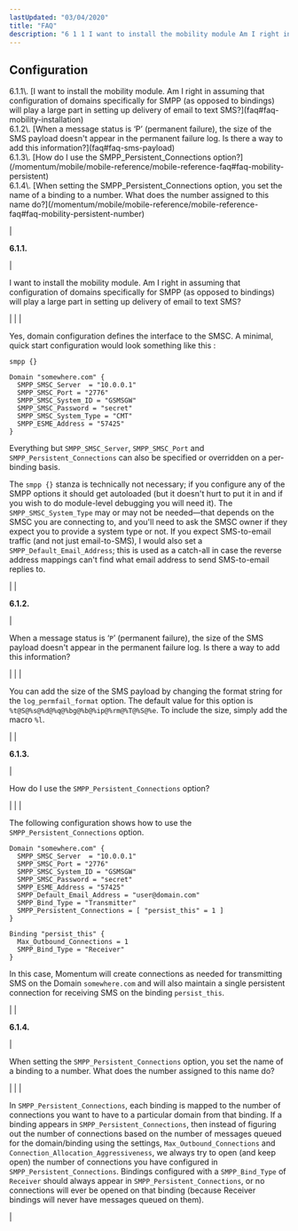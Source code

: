 ```yaml
---
lastUpdated: "03/04/2020"
title: "FAQ"
description: "6 1 1 I want to install the mobility module Am I right in assuming that configuration of domains specifically for SMPP as opposed to bindings will play a large part in setting up delivery of email to text SMS 6 1 2 When a message status is P permanent..."
---
```



## <a name="faq-mobility1"></a> Configuration

<a name="idp179488"></a> 

<dl>

<dt>6.1.1\. [I want to install the mobility module. Am I right in assuming that configuration of domains specifically for SMPP (as opposed to bindings) will play a large part in setting up delivery of email to text SMS?](faq#faq-mobility-installation)</dt>

<dt>6.1.2\. [When a message status is ‘P’ (permanent failure), the size of the SMS payload doesn't appear in the permanent failure log. Is there a way to add this information?](faq#faq-sms-payload)</dt>

<dt>6.1.3\. [How do I use the SMPP_Persistent_Connections option?](/momentum/mobile/mobile-reference/mobile-reference-faq#faq-mobility-persistent)</dt>

<dt>6.1.4\. [When setting the SMPP_Persistent_Connections option, you set the name of a binding to a number. What does the number assigned to this name do?](/momentum/mobile/mobile-reference/mobile-reference-faq#faq-mobility-persistent-number)</dt>

</dl>

| <a name="faq-mobility-installation"></a> <a name="idp1310080"></a> 

**6.1.1.**

 | 

I want to install the mobility module. Am I right in assuming that configuration of domains specifically for SMPP (as opposed to bindings) will play a large part in setting up delivery of email to text SMS?

 |
|  | 

Yes, domain configuration defines the interface to the SMSC. A minimal, quick start configuration would look something like this :

```
smpp {}

Domain "somewhere.com" {
  SMPP_SMSC_Server  = "10.0.0.1"
  SMPP_SMSC_Port = "2776"
  SMPP_SMSC_System_ID = "GSMSGW"
  SMPP_SMSC_Password = "secret"
  SMPP_SMSC_System_Type = "CMT"
  SMPP_ESME_Address = "57425"
}
```

Everything but `SMPP_SMSC_Server`, `SMPP_SMSC_Port` and `SMPP_Persistent_Connections` can also be specified or overridden on a per-binding basis.

The `smpp {}` stanza is technically not necessary; if you configure any of the SMPP options it should get autoloaded (but it doesn't hurt to put it in and if you wish to do module-level debugging you will need it). The `SMPP_SMSC_System_Type` may or may not be needed—that depends on the SMSC you are connecting to, and you'll need to ask the SMSC owner if they expect you to provide a system type or not. If you expect SMS-to-email traffic (and not just email-to-SMS), I would also set a `SMPP_Default_Email_Address`; this is used as a catch-all in case the reverse address mappings can't find what email address to send SMS-to-email replies to.

 |
| <a name="faq-sms-payload"></a> <a name="idp1175424"></a> 

**6.1.2.**

 | 

When a message status is ‘`P`’ (permanent failure), the size of the SMS payload doesn't appear in the permanent failure log. Is there a way to add this information?

 |
|  | 

You can add the size of the SMS payload by changing the format string for the `log_permfail_format` option. The default value for this option is `%t@S@%s@%d@%q@%bg@%b@%ip@%rm@%T@%S@%e`. To include the size, simply add the macro `%l`.

 |
| <a name="faq-mobility-persistent"></a> <a name="idp6592"></a> 

**6.1.3.**

 | 

How do I use the `SMPP_Persistent_Connections` option?

 |
|  | 

The following configuration shows how to use the `SMPP_Persistent_Connections` option.

```
Domain "somewhere.com" {
  SMPP_SMSC_Server  = "10.0.0.1"
  SMPP_SMSC_Port = "2776"
  SMPP_SMSC_System_ID = "GSMSGW"
  SMPP_SMSC_Password = "secret"
  SMPP_ESME_Address = "57425"
  SMPP_Default_Email_Address = "user@domain.com"
  SMPP_Bind_Type = "Transmitter"
  SMPP_Persistent_Connections = [ "persist_this" = 1 ]
}

Binding "persist_this" {
  Max_Outbound_Connections = 1
  SMPP_Bind_Type = "Receiver"
}
```

In this case, Momentum will create connections as needed for transmitting SMS on the Domain `somewhere.com` and will also maintain a single persistent connection for receiving SMS on the binding `persist_this`.

 |
| <a name="faq-mobility-persistent-number"></a> <a name="idp170544"></a> 

**6.1.4.**

 | 

When setting the `SMPP_Persistent_Connections` option, you set the name of a binding to a number. What does the number assigned to this name do?

 |
|  | 

In `SMPP_Persistent_Connections`, each binding is mapped to the number of connections you want to have to a particular domain from that binding. If a binding appears in `SMPP_Persistent_Connections`, then instead of figuring out the number of connections based on the number of messages queued for the domain/binding using the settings, `Max_Outbound_Connections` and `Connection_Allocation_Aggressiveness`, we always try to open (and keep open) the number of connections you have configured in `SMPP_Persistent_Connections`. Bindings configured with a `SMPP_Bind_Type` of `Receiver` should always appear in `SMPP_Persistent_Connections`, or no connections will ever be opened on that binding (because Receiver bindings will never have messages queued on them).

 |